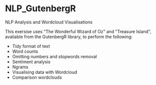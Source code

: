 # NLP_GutenbergR
NLP Analysis and Wordcloud Visualisations


This exersise uses "The Wonderful Wizard of Oz" and "Treasure Island", avaliable from the GutenbergR library, to perform the following:

* Tidy format of text
* Word counts
* Omitting numbers and stopwords removal
* Sentiment analysis
* Ngrams
* Visualising data with Wordcloud
* Comparison wordclouds
